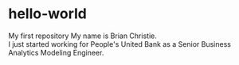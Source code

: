 # hello-world
My first repository
My name is Brian Christie.  
I just started working for People's United Bank as a Senior Business Analytics Modeling Engineer.
